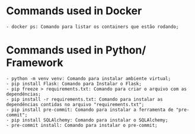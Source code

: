 # Commands used in Docker
    - docker ps: Comando para listar os containers que estão rodando;

# Commands used in Python/ Framework
    - python -m venv venv: Comando para instalar ambiente virtual;
    - pip install Flask: Comando para Instalar o Flask;
    - pip freeze > requirements.txt: Comando para criar o arquivo com as dependências;
    - pip install -r requirements.txt: Comando para instalar as dependências contidas no arquivo "requirements.txt";
    - pip install pre-commit: Comando para instalar a ferramenta de "pre-commit";
    - pip install SQLAlchemy: Comando para instalar o SQLAlchemy;
    - pre-commit install: Comando para instalar o pre-commit;
